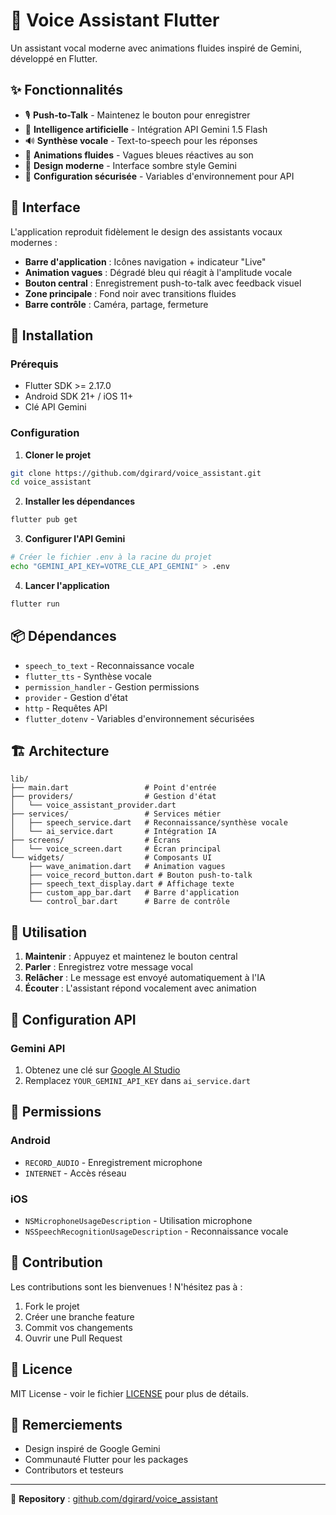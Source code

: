 # 🎤 Voice Assistant Flutter

Un assistant vocal moderne avec animations fluides inspiré de Gemini, développé en Flutter.

## ✨ Fonctionnalités

- 🎙️ **Push-to-Talk** - Maintenez le bouton pour enregistrer
- 🤖 **Intelligence artificielle** - Intégration API Gemini 1.5 Flash
- 🔊 **Synthèse vocale** - Text-to-speech pour les réponses
- 🌊 **Animations fluides** - Vagues bleues réactives au son
- 📱 **Design moderne** - Interface sombre style Gemini
- 🔐 **Configuration sécurisée** - Variables d'environnement pour API

## 🎨 Interface

L'application reproduit fidèlement le design des assistants vocaux modernes :

- **Barre d'application** : Icônes navigation + indicateur "Live"
- **Animation vagues** : Dégradé bleu qui réagit à l'amplitude vocale
- **Bouton central** : Enregistrement push-to-talk avec feedback visuel
- **Zone principale** : Fond noir avec transitions fluides
- **Barre contrôle** : Caméra, partage, fermeture

## 🚀 Installation

### Prérequis
- Flutter SDK >= 2.17.0
- Android SDK 21+ / iOS 11+
- Clé API Gemini

### Configuration

1. **Cloner le projet**
```bash
git clone https://github.com/dgirard/voice_assistant.git
cd voice_assistant
```

2. **Installer les dépendances**
```bash
flutter pub get
```

3. **Configurer l'API Gemini**
```bash
# Créer le fichier .env à la racine du projet
echo "GEMINI_API_KEY=VOTRE_CLE_API_GEMINI" > .env
```

4. **Lancer l'application**
```bash
flutter run
```

## 📦 Dépendances

- `speech_to_text` - Reconnaissance vocale
- `flutter_tts` - Synthèse vocale  
- `permission_handler` - Gestion permissions
- `provider` - Gestion d'état
- `http` - Requêtes API
- `flutter_dotenv` - Variables d'environnement sécurisées

## 🏗️ Architecture

```
lib/
├── main.dart                 # Point d'entrée
├── providers/                # Gestion d'état
│   └── voice_assistant_provider.dart
├── services/                 # Services métier
│   ├── speech_service.dart   # Reconnaissance/synthèse vocale
│   └── ai_service.dart       # Intégration IA
├── screens/                  # Écrans
│   └── voice_screen.dart     # Écran principal
└── widgets/                  # Composants UI
    ├── wave_animation.dart   # Animation vagues
    ├── voice_record_button.dart # Bouton push-to-talk
    ├── speech_text_display.dart # Affichage texte
    ├── custom_app_bar.dart   # Barre d'application
    └── control_bar.dart      # Barre de contrôle
```

## 🎯 Utilisation

1. **Maintenir** : Appuyez et maintenez le bouton central
2. **Parler** : Enregistrez votre message vocal
3. **Relâcher** : Le message est envoyé automatiquement à l'IA
4. **Écouter** : L'assistant répond vocalement avec animation

## 🔧 Configuration API

### Gemini API
1. Obtenez une clé sur [Google AI Studio](https://makersuite.google.com/app/apikey)
2. Remplacez `YOUR_GEMINI_API_KEY` dans `ai_service.dart`

## 📱 Permissions

### Android
- `RECORD_AUDIO` - Enregistrement microphone
- `INTERNET` - Accès réseau

### iOS  
- `NSMicrophoneUsageDescription` - Utilisation microphone
- `NSSpeechRecognitionUsageDescription` - Reconnaissance vocale

## 🤝 Contribution

Les contributions sont les bienvenues ! N'hésitez pas à :

1. Fork le projet
2. Créer une branche feature
3. Commit vos changements
4. Ouvrir une Pull Request

## 📄 Licence

MIT License - voir le fichier [LICENSE](LICENSE) pour plus de détails.

## 🙏 Remerciements

- Design inspiré de Google Gemini
- Communauté Flutter pour les packages
- Contributors et testeurs

---

🔗 **Repository** : [github.com/dgirard/voice_assistant](https://github.com/dgirard/voice_assistant)